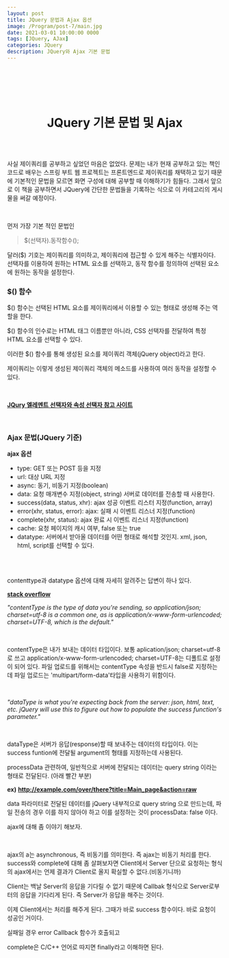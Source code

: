 ```yaml
---
layout: post
title: JQuery 문법과 Ajax 옵션
image: /Program/post-7/main.jpg
date: 2021-03-01 10:00:00 0000
tags: [JQuery, AJax]
categories: JQuery
description: JQuery와 Ajax 기본 문법
---
```


<br><br>
<br><br>

# <center>JQuery 기본 문법 및 Ajax</center>

<br><br>

사실 제이쿼리를 공부하고 싶었던 마음은 없었다. 문제는 내가 현재 공부하고 있는 책인 코드로 배우는 스프링 부트 웹 프로젝트는 프론트엔드로 제이쿼리를 채택하고 있기 때문에 기본적인 문법을 모르면 화면 구성에 대해 공부할 때 이해하기가 힘들다. 그래서 앞으로 이 책을 공부하면서 JQuery에 간단한 문법들을 기록하는 식으로 이 카테고리의 게시물을 써갈 예정이다.

<br>

먼저 가장 기본 적인 문법인

> $(선택자).동작함수();<br>

달러($) 기호는 제이쿼리를 의미하고, 제이쿼리에 접근할 수 있게 해주는 식별자이다. 선택자를 이용하여 원하는 HTML 요소를 선택하고, 동작 함수를 정의하여 선택된 요소에 원하는 동작을 설정한다.

### **$() 함수**

$() 함수는 선택된 HTML 요소를 제이쿼리에서 이용할 수 있는 형태로 생성해 주는 역할을 한다.

$() 함수의 인수로는 HTML 태그 이름뿐만 아니라, CSS 선택자를 전달하여 특정 HTML 요소를 선택할 수 있다.

이러한 $() 함수를 통해 생성된 요소를 제이쿼리 객체(jQuery object)라고 한다.

제이쿼리는 이렇게 생성된 제이쿼리 객체의 메소드를 사용하여 여러 동작을 설정할 수 있다.

<br>

**[JQury 엘레멘트 선택자와 속성 선택자 참고 사이트](https://blog.daum.net/question0921/769)**

<br>

### **Ajax 문법(JQuery 기준)**

**ajax 옵션**

- type: GET 또는 POST 등을 지정
- url: 대상 URL 지정
- async: 동기, 비동기 지정(boolean)
- data: 요청 매개변수 지정(object, string) 서버로 데이터를 전송할 때 사용한다.
- success(data, status, xhr): ajax 성공 이벤트 리스터 지정(function, array)
- error(xhr, status, error): ajax: 실패 시 이벤트 리스너 지정(function)
- complete(xhr, status): ajax 완료 시 이벤트 리스너 지정(function)
- cache: 요청 페이지의 캐시 여부, false 또는 true
- datatype: 서버에서 받아올 데이터를 어떤 형태로 해석할 것인지. xml, json, html, script를 선택할 수 있다.

<br><br>

contenttype과 datatype 옵션에 대해 자세히 알려주는 답변이 하나 있다.

**[stack overflow](https://stackoverflow.com/questions/18701282/what-is-content-type-and-datatype-in-an-ajax-request)**

_"contentType is the type of data you're sending, so application/json; charset=utf-8 is a common one, as is application/x-www-form-urlencoded; charset=UTF-8, which is the default."_

<br>

contentType은 내가 보내는 데이터 타입이다. 보통 aplication/json; charset=utf-8로 쓰고 application/x-www-form-urlencoded; charset=UTF-8는 디폴트로 설정이 되어 있다. 파일 업로드를 위해서는 contentType 속성을 반드시 false로 지정하는데 파일 업로드는 'multipart/form-data'타입을 사용하기 위함이다.

<br>

_"dataType is what you're expecting back from the server: json, html, text, etc. jQuery will use this to figure out how to populate the success function's parameter."_

<br>

dataType은 서버가 응답(response)할 때 보내주는 데이터의 타입이다. 이는 success funtion에 전달될 argument의 형태를 지정하는데 사용된다.

processData 관련하여, 일반적으로 서버에 전달되는 데이터는 query string 이라는 형태로 전달된다. (아래 빨간 부분)

**ex)** **http://example.com/over/there?title=Main_page&action=raw**

data 파라미터로 전달된 데이터를 jQuery 내부적으로 query string 으로 만드는데, 파일 전송의 경우 이를 하지 않아야 하고 이를 설정하는 것이 processData: false 이다.

ajax에 대해 좀 이야기 해보자.

<br>

ajax의 a는 asynchronous, 즉 비동기를 의미한다. 즉 ajax는 비동기 처리를 한다. success와 complete에 대해 좀 살펴보자면 Client에서 Server 단으로 요청하는 형식의 ajax에서는 언제 결과가 Client로 올지 확실할 수 없다.(비동기니까)

Client는 백날 Server의 응답을 기다릴 수 없기 때문에 Callbak 형식으로 Server로부터의 응답을 기다리게 된다. 즉 Server가 응답을 해주는 것이다.

이제 Client에서는 처리를 해주게 된다. 그때가 바로 success 함수이다. 바로 요청이 성공인 거이다.

실패일 경우 error Callback 함수가 호출되고

complete은 C/C++ 언어로 따지면 finally라고 이해하면 된다.
